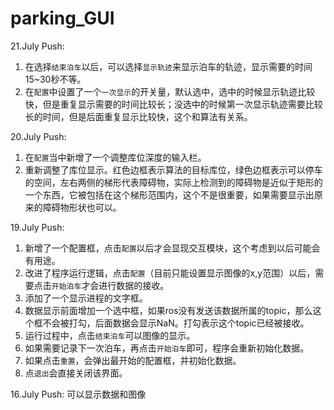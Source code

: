 # parking_GUI

21.July Push:
1. 在选择`结束泊车`以后，可以选择`显示轨迹`来显示泊车的轨迹，显示需要的时间15~30秒不等。
2. 在`配置`中设置了一个`一次显示`的开关量，默认选中，选中的时候显示轨迹比较快，但是重复显示需要的时间比较长；没选中的时候第一次显示轨迹需要比较长的时间，但是后面重复显示比较快，这个和算法有关系。

20.July Push:
1. 在`配置`当中新增了一个调整库位深度的输入栏。
2. 重新调整了库位显示。红色边框表示算法的目标库位，绿色边框表示可以停车的空间，左右两侧的梯形代表障碍物，实际上检测到的障碍物是近似于矩形的一个东西，它被包括在这个梯形范围内，这个不是很重要，如果需要显示出原来的障碍物形状也可以。

19.July Push:
1. 新增了一个配置框，点击`配置`以后才会显现交互模块，这个考虑到以后可能会有用途。
2. 改进了程序运行逻辑，点击`配置`（目前只能设置显示图像的x,y范围）以后，需要点击`开始泊车`才会进行数据的接收。
3. 添加了一个显示进程的文字框。
4. 数据显示前面增加一个选中框，如果ros没有发送该数据所属的topic，那么这个框不会被打勾，后面数据会显示NaN。打勾表示这个topic已经被接收。
5. 运行过程中，点击`结束泊车`可以图像的显示。
6. 如果需要记录下一次泊车，再点击`开始泊车`即可，程序会重新初始化数据。
7. 如果点击`重置`，会弹出最开始的配置框，并初始化数据。
8. 点`退出`会直接关闭该界面。

16.July Push:
  可以显示数据和图像
